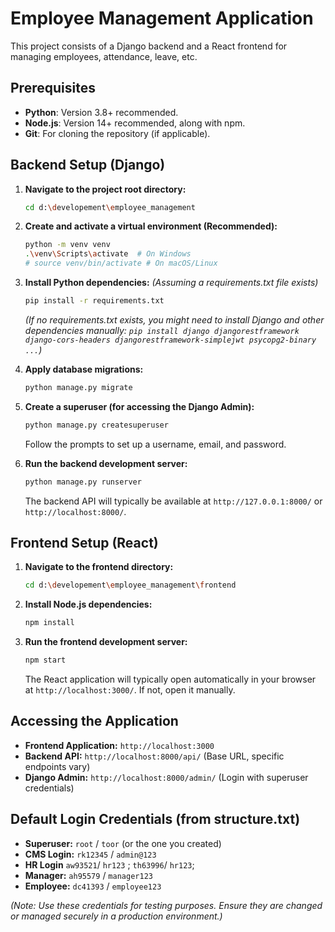 # Employee Management Application

This project consists of a Django backend and a React frontend for managing employees, attendance, leave, etc.

## Prerequisites

*   **Python**: Version 3.8+ recommended.
*   **Node.js**: Version 14+ recommended, along with npm.
*   **Git**: For cloning the repository (if applicable).

## Backend Setup (Django)

1.  **Navigate to the project root directory:**
    ```bash
    cd d:\developement\employee_management
    ```

2.  **Create and activate a virtual environment (Recommended):**
    ```bash
    python -m venv venv
    .\venv\Scripts\activate  # On Windows
    # source venv/bin/activate # On macOS/Linux
    ```

3.  **Install Python dependencies:**
    *(Assuming a requirements.txt file exists)*
    ```bash
    pip install -r requirements.txt
    ```
    *(If no requirements.txt exists, you might need to install Django and other dependencies manually: `pip install django djangorestframework django-cors-headers djangorestframework-simplejwt psycopg2-binary ...`)*

4.  **Apply database migrations:**
    ```bash
    python manage.py migrate
    ```

5.  **Create a superuser (for accessing the Django Admin):**
    ```bash
    python manage.py createsuperuser
    ```
    Follow the prompts to set up a username, email, and password.

6.  **Run the backend development server:**
    ```bash
    python manage.py runserver
    ```
    The backend API will typically be available at `http://127.0.0.1:8000/` or `http://localhost:8000/`.

## Frontend Setup (React)

1.  **Navigate to the frontend directory:**
    ```bash
    cd d:\developement\employee_management\frontend
    ```

2.  **Install Node.js dependencies:**
    ```bash
    npm install
    ```

3.  **Run the frontend development server:**
    ```bash
    npm start
    ```
    The React application will typically open automatically in your browser at `http://localhost:3000/`. If not, open it manually.

## Accessing the Application

*   **Frontend Application:** `http://localhost:3000`
*   **Backend API:** `http://localhost:8000/api/` (Base URL, specific endpoints vary)
*   **Django Admin:** `http://localhost:8000/admin/` (Login with superuser credentials)

## Default Login Credentials (from structure.txt)

*   **Superuser:** `root` / `toor` (or the one you created)
*   **CMS Login:** `rk12345` / `admin@123`
*   **HR Login** `aw93521`/ `hr123` ; `th63996`/ `hr123`; 
*   **Manager:** `ah95579` / `manager123`
*   **Employee:** `dc41393` / `employee123`

*(Note: Use these credentials for testing purposes. Ensure they are changed or managed securely in a production environment.)*

